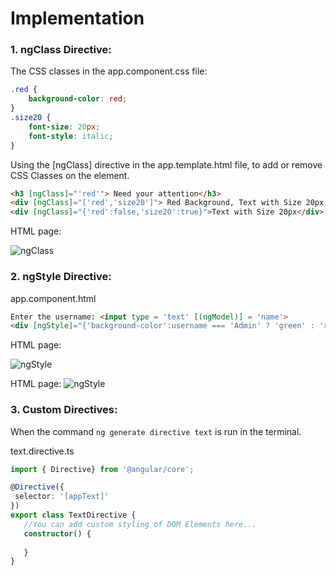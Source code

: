 # Implementation

### 1. ngClass Directive:
The CSS classes in the app.component.css file:

```css
.red { 
    background-color: red;
}
.size20 {
    font-size: 20px; 
    font-style: italic;
}
```

Using the [ngClass] directive in the app.template.html file, to add or remove CSS Classes on the element.

```html
<h3 [ngClass]="'red'"> Need your attention</h3>
<div [ngClass]="['red','size20']"> Red Background, Text with Size 20px  </div>
<div [ngClass]="{'red':false,'size20':true}">Text with Size 20px</div>
```

HTML page:

![ngClass](/modules_new/resources/ngClass.png)

### 2. ngStyle Directive:

app.component.html

```html
Enter the username: <input type = 'text' [(ngModel)] = 'name'>
<div [ngStyle]="{'background-color':username === 'Admin' ? 'green' : 'red' }"></<div>
```

HTML page:
 
 ![ngStyle](/modules_new/resources/ngStyles1.png)

HTML page:
![ngStyle](/modules_new/resources/ngStyles2.png)

 ### 3. Custom Directives:

 When the command `ng generate directive text` is run in the terminal.

 text.directive.ts

 ```ts
 import { Directive} from '@angular/core';

@Directive({
  selector: '[appText]'
})
export class TextDirective {
    //You can add custom styling of DOM Elements here...
    constructor() {
    
    }
}

```




